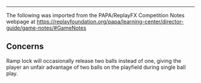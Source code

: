 ***
The following was imported from the PAPA/ReplayFX Competition Notes webpage at https://replayfoundation.org/papa/learning-center/director-guide/game-notes/#GameNotes

## Concerns
            
Ramp lock will occasionally release two balls instead of one, giving the player an unfair advantage of two balls on the playfield during single ball play.